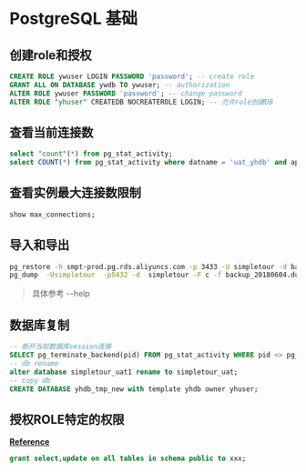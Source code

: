 # PostgreSQL 基础

## 创建role和授权

```sql
CREATE ROLE ywuser LOGIN PASSWORD 'password'; -- create role
GRANT ALL ON DATABASE ywdb TO ywuser; -- authorization
ALTER ROLE ywuser PASSWORD 'password'; -- change password
ALTER ROLE "yhuser" CREATEDB NOCREATEROLE LOGIN; -- 允许role创建DB
```

## 查看当前连接数

```sql
select "count"(*) from pg_stat_activity;
select COUNT(*) from pg_stat_activity where datname = 'uat_yhdb' and application_name = 'NAVICAT'; -- 条件匹配
```

## 查看实例最大连接数限制

```sql
show max_connections;
```

## 导入和导出

```bash
pg_restore -h smpt-prod.pg.rds.aliyuncs.com -p 3433 -U simpletour -d backdb -W /tmp/simpletour_2018-06-04_05_00_01.dump # 导入
pg_dump  -Usimpletour  -p5432 -d  simpletour -F c -f backup_20180604.dump #导出
```

> 具体参考 --help

## 数据库复制

```sql
-- 断开当前数据库session连接
SELECT pg_terminate_backend(pid) FROM pg_stat_activity WHERE pid <> pg_backend_pid() AND datname = 'dbname';
-- db rename
alter database simpletour_uat1 rename to simpletour_uat;
-- copy db
CREATE DATABASE yhdb_tmp_new with template yhdb owner yhuser;
```

## 授权ROLE特定的权限

**[Reference](https://stackoverflow.com/questions/760210/how-do-you-create-a-read-only-user-in-postgresql)**

```sql
grant select,update on all tables in schema public to xxx;
```
